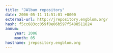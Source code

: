 ```yaml
---
title: "JAlbum repository"
date: 2006-05-11 11:51:01 +0000
external-url: http://jrepository.engblom.org/
hash: f5cc683cc059f0e06b597f5488511824
annum:
    year: 2006
    month: 05
hostname: jrepository.engblom.org
---
```



